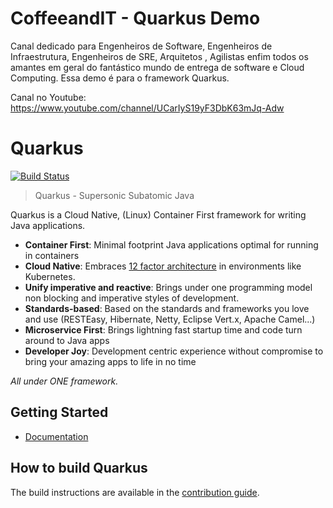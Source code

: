 # CoffeeandIT - Quarkus Demo

Canal dedicado para Engenheiros de Software, Engenheiros de Infraestrutura, Engenheiros de SRE, Arquitetos , Agilistas enfim todos os amantes em geral do fantástico mundo de entrega de software e Cloud Computing.
Essa demo é para o framework Quarkus.

Canal no Youtube: https://www.youtube.com/channel/UCarIyS19yF3DbK63mJq-Adw

# Quarkus

[![Build Status](https://dev.azure.com/quarkus-ci/quarkus/_apis/build/status/quarkusio.quarkus)](https://dev.azure.com/quarkus-ci/quarkus/_build/latest?definitionId=1)

> Quarkus - Supersonic Subatomic Java

Quarkus is a Cloud Native, (Linux) Container First framework for writing Java applications.

* **Container First**:
Minimal footprint Java applications optimal for running in containers
* **Cloud Native**:
Embraces [12 factor architecture](https://12factor.net) in environments like Kubernetes.
* **Unify imperative and reactive**:
Brings under one programming model non blocking and imperative styles of development.
* **Standards-based**:
Based on the standards and frameworks you love and use (RESTEasy, Hibernate, Netty, Eclipse Vert.x, Apache Camel...)
* **Microservice First**:
Brings lightning fast startup time and code turn around to Java apps
* **Developer Joy**:
Development centric experience without compromise to bring your amazing apps to life in no time

_All under ONE framework._

## Getting Started

* [Documentation](https://quarkus.io)


## How to build Quarkus

The build instructions are available in the [contribution guide](CONTRIBUTING.md).

